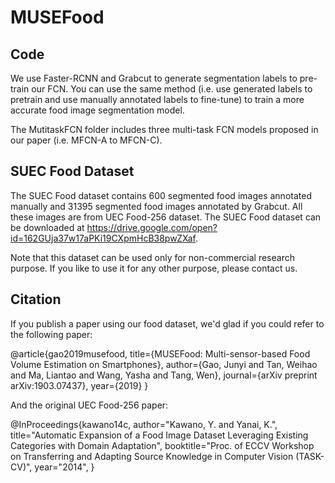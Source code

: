 # MUSEFood

## Code
We use Faster-RCNN and Grabcut to generate segmentation labels to pre-train our FCN. You can use the same method (i.e. use generated labels to pretrain and use manually annotated labels to fine-tune) to train a more accurate food image segmentation model.

The MutitaskFCN folder includes three multi-task FCN models proposed in our paper (i.e. MFCN-A to MFCN-C).

## SUEC Food Dataset
The SUEC Food dataset contains 600 segmented food images annotated manually and 31395 segmented food images annotated by Grabcut. All these images are from UEC Food-256 dataset. The SUEC Food dataset can be downloaded at https://drive.google.com/open?id=162GUja37w17aPKi19CXpmHcB38pwZXaf.

Note that this dataset can be used only for non-commercial research purpose. If you like to use it for any other purpose, please contact us.

## Citation
If you publish a paper using our food dataset, we'd glad if you could refer to the following paper:

@article{gao2019musefood,
  title={MUSEFood: Multi-sensor-based Food Volume Estimation on Smartphones},
  author={Gao, Junyi and Tan, Weihao and Ma, Liantao and Wang, Yasha and Tang, Wen},
  journal={arXiv preprint arXiv:1903.07437},
  year={2019}
}

And the original UEC Food-256 paper:

@InProceedings{kawano14c,
 author="Kawano, Y. and Yanai, K.",
 title="Automatic Expansion of a Food Image Dataset Leveraging Existing Categories with Domain Adaptation",
 booktitle="Proc. of ECCV Workshop on Transferring and Adapting Source
Knowledge in Computer Vision (TASK-CV)",
 year="2014",
}

